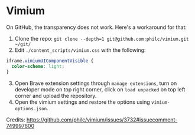 # Vimium

On GitHub, the transparency does not work. Here's a workaround for that:

1. Clone the repo: `git clone --depth=1 git@github.com:philc/vimium.git ~/git/`
2. Edit `./content_scripts/vimium.css` with the following:

```css
iframe.vimiumUIComponentVisible {
  color-scheme: light;
}
```

3. Open Brave extension settings through `manage extensions`, turn on developer
   mode on top right corner, click on `load unpacked` on top left corner and
   upload the repository.
4. Open the vimium settings and restore the options using `vimium-options.json`.

Credits: https://github.com/philc/vimium/issues/3732#issuecomment-749997600
